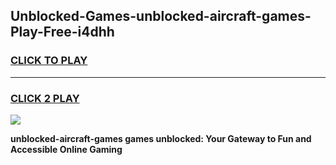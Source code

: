 
## Unblocked-Games-unblocked-aircraft-games-Play-Free-i4dhh
<h3>
<a href="https://premium76.site?title=unblocked-aircraft-games&ref=21A">CLICK TO PLAY</a></h3>
<hr>

<h3>
<a href="https://premium76.site?title=unblocked-aircraft-games&ref=21A">CLICK 2 PLAY</a>
  
</h3>

<a href="https://premium76.site?title=unblocked-aircraft-games&ref=21A"><img src="https://clearcache.store/games.png"></a>


**unblocked-aircraft-games games unblocked: Your Gateway to Fun and Accessible Online Gaming**
